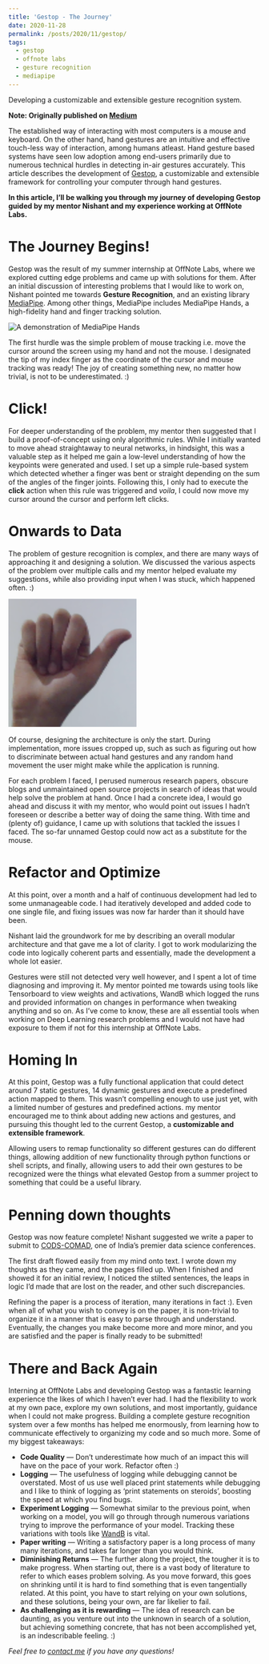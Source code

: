 ```yaml
---
title: 'Gestop - The Journey'
date: 2020-11-28
permalink: /posts/2020/11/gestop/
tags:
  - gestop
  - offnote labs
  - gesture recognition
  - mediapipe
---
```


Developing a customizable and extensible gesture recognition system.

**Note: Originally published on [Medium](https://medium.com/offnote-labs/gestop-the-journey-5034331571cb)**

The established way of interacting with most computers is a mouse and keyboard. On the other hand, hand gestures are an intuitive and effective touch-less way of interaction, among humans atleast. Hand gesture based systems have seen low adoption among end-users primarily due to numerous technical hurdles in detecting in-air gestures accurately. This article describes the development of [Gestop](https://github.com/ofnote/gestop), a customizable and extensible framework for controlling your computer through hand gestures.

**In this article, I’ll be walking you through my journey of developing Gestop guided by my mentor Nishant and my experience working at OffNote Labs.**

The Journey Begins!
======

Gestop was the result of my summer internship at OffNote Labs, where we explored cutting edge problems and came up with solutions for them. After an initial discussion of interesting problems that I would like to work on, Nishant pointed me towards **Gesture Recognition**, and an existing library [MediaPipe](https://github.com/google/mediapipe). Among other things, MediaPipe includes MediaPipe Hands, a high-fidelity hand and finger tracking solution.

![A demonstration of MediaPipe Hands](/images/mediapipe_hands.gif "MediaPipe Hands")


The first hurdle was the simple problem of mouse tracking i.e. move the cursor around the screen using my hand and not the mouse. I designated the tip of my index finger as the coordinate of the cursor and mouse tracking was ready! The joy of creating something new, no matter how trivial, is not to be underestimated. :)


Click!
======

For deeper understanding of the problem, my mentor then suggested that I build a proof-of-concept using only algorithmic rules. While I initially wanted to move ahead straightaway to neural networks, in hindsight, this was a valuable step as it helped me gain a low-level understanding of how the keypoints were generated and used.
I set up a simple rule-based system which detected whether a finger was bent or straight depending on the sum of the angles of the finger joints. Following this, I only had to execute the **click** action when this rule was triggered and *voila*, I could now move my cursor around the cursor and perform left clicks.

Onwards to Data
======

The problem of gesture recognition is complex, and there are many ways of approaching it and designing a solution. We discussed the various aspects of the problem over multiple calls and my mentor helped evaluate my suggestions, while also providing input when I was stuck, which happened often. :)

![Hitchhike Hand Gesture](/images/hitchhike_hand.png "Hitchhike hand gesture")

Of course, designing the architecture is only the start. During implementation, more issues cropped up, such as such as figuring out how to discriminate between actual hand gestures and any random hand movement the user might make while the application is running.

For each problem I faced, I perused numerous research papers, obscure blogs and unmaintained open source projects in search of ideas that would help solve the problem at hand. Once I had a concrete idea, I would go ahead and discuss it with my mentor, who would point out issues I hadn’t foreseen or describe a better way of doing the same thing. With time and (plenty of) guidance, I came up with solutions that tackled the issues I faced. The so-far unnamed Gestop could now act as a substitute for the mouse.

Refactor and Optimize
======

At this point, over a month and a half of continuous development had led to some unmanageable code. I had iteratively developed and added code to one single file, and fixing issues was now far harder than it should have been.

Nishant laid the groundwork for me by describing an overall modular architecture and that gave me a lot of clarity. I got to work modularizing the code into logically coherent parts and essentially, made the development a whole lot easier.

Gestures were still not detected very well however, and I spent a lot of time diagnosing and improving it. My mentor pointed me towards using tools like Tensorboard to view weights and activations, WandB which logged the runs and provided information on changes in performance when tweaking anything and so on. As I’ve come to know, these are all essential tools when working on Deep Learning research problems and I would not have had exposure to them if not for this internship at OffNote Labs.

Homing In
======

At this point, Gestop was a fully functional application that could detect around 7 static gestures, 14 dynamic gestures and execute a predefined action mapped to them. This wasn’t compelling enough to use just yet, with a limited number of gestures and predefined actions. my mentor encouraged me to think about adding new actions and gestures, and pursuing this thought led to the current Gestop, a **customizable and extensible framework**.

Allowing users to remap functionality so different gestures can do different things, allowing addition of new functionality through python functions or shell scripts, and finally, allowing users to add their own gestures to be recognized were the things what elevated Gestop from a summer project to something that could be a useful library.


Penning down thoughts
======

Gestop was now feature complete! Nishant suggested we write a paper to submit to [CODS-COMAD](https://cods-comad.in/), one of India’s premier data science conferences.

The first draft flowed easily from my mind onto text. I wrote down my thoughts as they came, and the pages filled up. When I finished and showed it for an initial review, I noticed the stilted sentences, the leaps in logic I’d made that are lost on the reader, and other such discrepancies.

Refining the paper is a process of iteration, many iterations in fact :). Even when all of what you wish to convey is on the paper, it is non-trivial to organize it in a manner that is easy to parse through and understand. Eventually, the changes you make become more and more minor, and you are satisfied and the paper is finally ready to be submitted!

There and Back Again
======

Interning at OffNote Labs and developing Gestop was a fantastic learning experience the likes of which I haven’t ever had. I had the flexibility to work at my own pace, explore my own solutions, and most importantly, guidance when I could not make progress. Building a complete gesture recognition system over a few months has helped me enormously, from learning how to communicate effectively to organizing my code and so much more. Some of my biggest takeaways:

- **Code Quality** — Don’t underestimate how much of an impact this will have on the pace of your work. Refactor often :)
- **Logging** — The usefulness of logging while debugging cannot be overstated. Most of us use well placed print statements while debugging and I like to think of logging as ‘print statements on steroids’, boosting the speed at which you find bugs.
- **Experiment Logging** — Somewhat similar to the previous point, when working on a model, you will go through through numerous variations trying to improve the performance of your model. Tracking these variations with tools like [WandB](https://wandb.ai/site) is vital.
- **Paper writing** — Writing a satisfactory paper is a long process of many many iterations, and takes far longer than you would think.
- **Diminishing Returns** — The further along the project, the tougher it is to make progress. When starting out, there is a vast body of literature to refer to which eases problem solving. As you move forward, this goes on shrinking until it is hard to find something that is even tangentially related. At this point, you have to start relying on your own solutions, and these solutions, being your own, are far likelier to fail.
- **As challenging as it is rewarding** — The idea of research can be daunting, as you venture out into the unknown in search of a solution, but achieving something concrete, that has not been accomplished yet, is an indescribable feeling. :)

*Feel free to [contact me](mailto:sriramsk1999@gmail.com) if you have any questions!*
